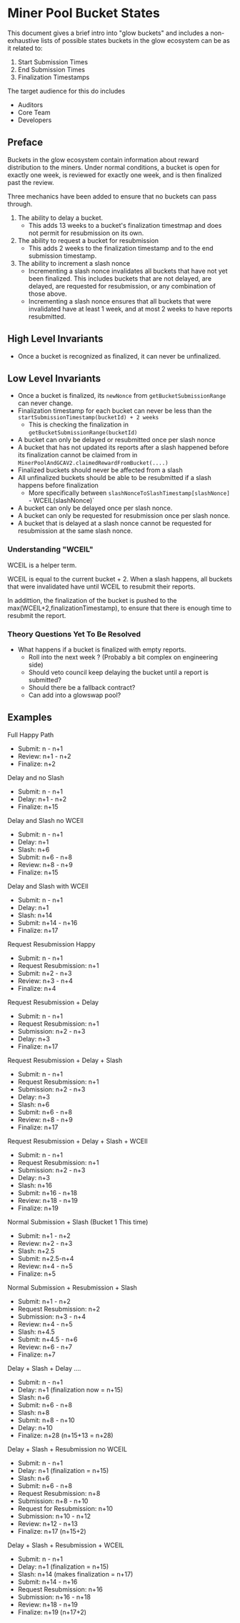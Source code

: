 # Miner Pool Bucket States
This document gives a brief intro into "glow buckets" and  includes a non-exhaustive lists of possible states buckets in the glow ecosystem can be as it related to:
1. Start Submission Times
2. End Submission Times
3. Finalization Timestamps

The target audience for this do includes
* Auditors
* Core Team 
* Developers

## Preface
Buckets in the glow ecosystem contain information about reward distribution to the miners. Under normal conditions, a bucket is open for exactly one week, is reviewed for exactly one week, and is then finalized past the review.

Three mechanics have been added to ensure that no buckets can pass through.

1. The ability to delay a bucket.
    - This adds 13 weeks to a bucket's finalization timestmap and does not permit for resubmission on its own.
2. The ability to request a bucket for resubmission
    - This adds 2 weeks to the finalization timestamp and to the end submission timestamp.
3. The ability to increment a slash nonce
    - Incrementing a slash nonce invalidates all buckets that have not yet been finalized. This includes buckets that are not delayed, are delayed, are requested for resubmission, or any combination of those above. 
    - Incrementing a slash nonce ensures that all buckets that were invalidated have at least 1 week, and at most 2 weeks to have reports resubmitted.

## High Level Invariants
* Once a bucket is recognized as finalized, it can never be unfinalized.

## Low Level Invariants
* Once a bucket is finalized, its `newNonce` from `getBucketSubmissionRange` can never change.
* Finalization timestamp for each bucket can never be less than the `startSubmissionTimestamp(bucketId) + 2 weeks`
    - This is checking the finalization in `getBucketSubmissionRange(bucketId)`
* A bucket can only be delayed or resubmitted once per slash nonce
* A bucket that has not updated its reports after a slash happened before its finalization cannot be claimed from in `MinerPoolAndGCAV2.claimedRewardFromBucket(....)`
* Finalized buckets should never be affected from a slash
* All unfinalized buckets should be able to be resubmitted if a slash happens before finalization
    - More specifically between `slashNonceToSlashTimestamp[slashNonce]` - WCEIL(slashNonce)`
* A bucket can only be delayed once per slash nonce.
* A bucket can only be requested for resubmission once per slash nonce.
* A bucket that is delayed at a slash nonce cannot be requested for resubmission at the same slash nonce.



### Understanding "WCEIL"
WCEIL is a helper term.


WCEIL is equal to the current bucket + 2. When a slash happens, all buckets that were invalidated have until WCEIL to resubmit their reports. 

In addittion, the finalization of the bucket is pushed to the max(WCEIL+2,finalizationTimestamp), to ensure that there is enough time to resubmit the report. 


### Theory Questions Yet To Be Resolved 
* What happens if a bucket is finalized with empty reports.
    - Roll into the next week ? (Probably a bit complex on engineering side)
    - Should veto council keep delaying the bucket until a report is submitted?
    - Should there be a fallback contract?
    - Can add into a glowswap pool?


## Examples
Full Happy Path
* Submit: n - n+1
* Review: n+1 - n+2
* Finalize: n+2

Delay and no Slash
* Submit: n - n+1
* Delay: n+1 - n+2
* Finalize: n+15

Delay and Slash no WCEIl
* Submit: n - n+1
* Delay: n+1
* Slash: n+6
* Submit: n+6 - n+8 
* Review: n+8 - n+9
* Finalize: n+15


Delay and Slash with WCEIl
* Submit: n - n+1
* Delay: n+1 
* Slash: n+14 
* Submit: n+14 - n+16
* Finalize: n+17


Request Resubmission Happy
* Submit: n - n+1
* Request Resubmission: n+1
* Submit: n+2 - n+3
* Review: n+3 - n+4
* Finalize: n+4

Request Resubmission + Delay
* Submit: n - n+1
* Request Resubmission: n+1
* Submission: n+2 - n+3
* Delay: n+3
* Finalize: n+17

Request Resubmission + Delay + Slash
* Submit: n - n+1
* Request Resubmission: n+1
* Submission: n+2 - n+3
* Delay: n+3
* Slash: n+6
* Submit: n+6 - n+8
* Review: n+8 - n+9
* Finalize: n+17

Request Resubmission + Delay + Slash + WCEIl
* Submit: n - n+1
* Request Resubmission: n+1
* Submission: n+2 - n+3
* Delay: n+3
* Slash: n+16
* Submit: n+16 - n+18
* Review: n+18 - n+19
* Finalize:  n+19


Normal Submission + Slash (Bucket 1 This time)
* Submit: n+1 - n+2
* Review: n+2 - n+3
* Slash: n+2.5
* Submit: n+2.5-n+4
* Review: n+4 - n+5
* Finalize: n+5



Normal Submission + Resubmission + Slash
* Submit: n+1 - n+2
* Request Resubmission: n+2
* Submission: n+3 - n+4
* Review: n+4 - n+5
* Slash: n+4.5
* Submit: n+4.5 - n+6
* Review: n+6 - n+7
* Finalize: n+7



Delay + Slash + Delay ....
* Submit: n - n+1
* Delay: n+1 (finalization now = n+15)
* Slash: n+6  
* Submit: n+6 - n+8
* Slash: n+8
* Submit: n+8 - n+10
* Delay: n+10
* Finalize: n+28 (n+15+13 = n+28)

Delay + Slash + Resubmission no WCEIL
* Submit: n - n+1
* Delay: n+1 (finalization = n+15)
* Slash: n+6
* Submit: n+6 - n+8
* Request Resubmission: n+8
* Submission: n+8 - n+10
* Request for Resubmission: n+10
* Submission: n+10 - n+12
* Review: n+12 - n+13
* Finalize: n+17  (n+15+2)


Delay + Slash + Resubmission + WCEIL
* Submit: n - n+1
* Delay: n+1 (finalization = n+15)
* Slash: n+14 (makes finalization = n+17)
* Submit: n+14 - n+16 
* Request Resubmission: n+16
* Submission: n+16 - n+18
* Review: n+18 - n+19
* Finalize:  n+19 (n+17+2)


